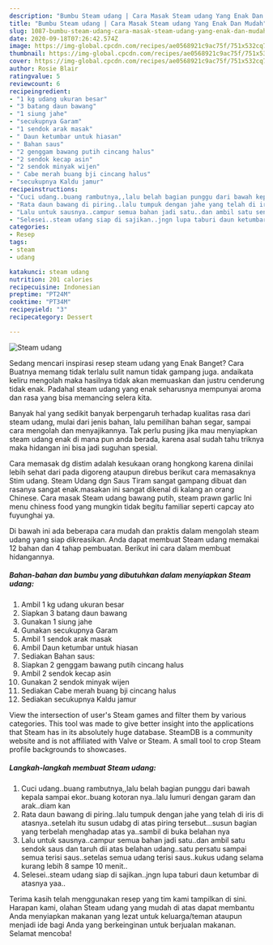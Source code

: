 ```yaml
---
description: "Bumbu Steam udang | Cara Masak Steam udang Yang Enak Dan Mudah"
title: "Bumbu Steam udang | Cara Masak Steam udang Yang Enak Dan Mudah"
slug: 1087-bumbu-steam-udang-cara-masak-steam-udang-yang-enak-dan-mudah
date: 2020-09-18T07:26:42.574Z
image: https://img-global.cpcdn.com/recipes/ae0568921c9ac75f/751x532cq70/steam-udang-foto-resep-utama.jpg
thumbnail: https://img-global.cpcdn.com/recipes/ae0568921c9ac75f/751x532cq70/steam-udang-foto-resep-utama.jpg
cover: https://img-global.cpcdn.com/recipes/ae0568921c9ac75f/751x532cq70/steam-udang-foto-resep-utama.jpg
author: Rosie Blair
ratingvalue: 5
reviewcount: 6
recipeingredient:
- "1 kg udang ukuran besar"
- "3 batang daun bawang"
- "1 siung jahe"
- "secukupnya Garam"
- "1 sendok arak masak"
- " Daun ketumbar untuk hiasan"
- " Bahan saus"
- "2 genggam bawang putih cincang halus"
- "2 sendok kecap asin"
- "2 sendok minyak wijen"
- " Cabe merah buang bji cincang halus"
- "secukupnya Kaldu jamur"
recipeinstructions:
- "Cuci udang..buang rambutnya,,lalu belah bagian punggu dari bawah kepala sampai ekor..buang kotoran nya..lalu lumuri dengan garam dan arak..diam kan"
- "Rata daun bawang di piring..lalu tumpuk dengan jahe yang telah di iris di atasnya..setelah itu susun udabg di atas piring tersebut...susun bagian yang terbelah menghadap atas ya..sambil di buka belahan nya"
- "Lalu untuk sausnya..campur semua bahan jadi satu..dan ambil satu sendok saus dan taruh dii atas belahan udang..satu persatu sampai semua terisi saus..setelas semua udang terisi saus..kukus udang selama kurang lebih 8 sampe 10 menit.."
- "Selesei..steam udang siap di sajikan..jngn lupa taburi daun ketumbar di atasnya yaa.."
categories:
- Resep
tags:
- steam
- udang

katakunci: steam udang 
nutrition: 201 calories
recipecuisine: Indonesian
preptime: "PT24M"
cooktime: "PT34M"
recipeyield: "3"
recipecategory: Dessert

---
```



![Steam udang](https://img-global.cpcdn.com/recipes/ae0568921c9ac75f/751x532cq70/steam-udang-foto-resep-utama.jpg)

Sedang mencari inspirasi resep steam udang yang Enak Banget? Cara Buatnya memang tidak terlalu sulit namun tidak gampang juga. andaikata keliru mengolah maka hasilnya tidak akan memuaskan dan justru cenderung tidak enak. Padahal steam udang yang enak seharusnya mempunyai aroma dan rasa yang bisa memancing selera kita.

Banyak hal yang sedikit banyak berpengaruh terhadap kualitas rasa dari steam udang, mulai dari jenis bahan, lalu pemilihan bahan segar, sampai cara mengolah dan menyajikannya. Tak perlu pusing jika mau menyiapkan steam udang enak di mana pun anda berada, karena asal sudah tahu triknya maka hidangan ini bisa jadi suguhan spesial.

Cara memasak dg distim adalah kesukaan orang hongkong karena dinilai lebih sehat dari pada digoreng ataupun direbus berikut cara memasaknya Stim udang. Steam Udang dgn Saus Tiram sangat gampang dibuat dan rasanya sangat enak.masakan ini sangat dikenal di kalang an orang Chinese. Cara masak Steam udang bawang putih, steam prawn garlic Ini menu chiness food yang mungkin tidak begitu familiar seperti capcay ato fuyunghai ya.


Di bawah ini ada beberapa cara mudah dan praktis dalam mengolah steam udang yang siap dikreasikan. Anda dapat membuat Steam udang memakai 12 bahan dan 4 tahap pembuatan. Berikut ini cara dalam membuat hidangannya.

<!--inarticleads1-->

##### Bahan-bahan dan bumbu yang dibutuhkan dalam menyiapkan Steam udang:

1. Ambil 1 kg udang ukuran besar
1. Siapkan 3 batang daun bawang
1. Gunakan 1 siung jahe
1. Gunakan secukupnya Garam
1. Ambil 1 sendok arak masak
1. Ambil  Daun ketumbar untuk hiasan
1. Sediakan  Bahan saus:
1. Siapkan 2 genggam bawang putih cincang halus
1. Ambil 2 sendok kecap asin
1. Gunakan 2 sendok minyak wijen
1. Sediakan  Cabe merah buang bji cincang halus
1. Sediakan secukupnya Kaldu jamur


View the intersection of user&#39;s Steam games and filter them by various categories. This tool was made to give better insight into the applications that Steam has in its absolutely huge database. SteamDB is a community website and is not affiliated with Valve or Steam. A small tool to crop Steam profile backgrounds to showcases. 

<!--inarticleads2-->

##### Langkah-langkah membuat Steam udang:

1. Cuci udang..buang rambutnya,,lalu belah bagian punggu dari bawah kepala sampai ekor..buang kotoran nya..lalu lumuri dengan garam dan arak..diam kan
1. Rata daun bawang di piring..lalu tumpuk dengan jahe yang telah di iris di atasnya..setelah itu susun udabg di atas piring tersebut...susun bagian yang terbelah menghadap atas ya..sambil di buka belahan nya
1. Lalu untuk sausnya..campur semua bahan jadi satu..dan ambil satu sendok saus dan taruh dii atas belahan udang..satu persatu sampai semua terisi saus..setelas semua udang terisi saus..kukus udang selama kurang lebih 8 sampe 10 menit..
1. Selesei..steam udang siap di sajikan..jngn lupa taburi daun ketumbar di atasnya yaa..




Terima kasih telah menggunakan resep yang tim kami tampilkan di sini. Harapan kami, olahan Steam udang yang mudah di atas dapat membantu Anda menyiapkan makanan yang lezat untuk keluarga/teman ataupun menjadi ide bagi Anda yang berkeinginan untuk berjualan makanan. Selamat mencoba!
